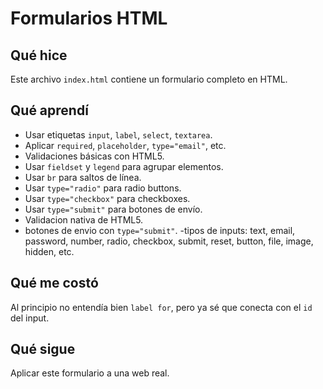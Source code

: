 # Formularios HTML

## Qué hice
Este archivo `index.html` contiene un formulario completo en HTML.

## Qué aprendí
- Usar etiquetas `input`, `label`, `select`, `textarea`.
- Aplicar `required`, `placeholder`, `type="email"`, etc.
- Validaciones básicas con HTML5.
- Usar `fieldset` y `legend` para agrupar elementos.
- Usar `br` para saltos de línea.
- Usar `type="radio"` para radio buttons.
- Usar `type="checkbox"` para checkboxes.
- Usar `type="submit"` para botones de envío.
- Validacion nativa de HTML5.
- botones de envio con `type="submit"`.
-tipos de inputs: text, email, password, number, radio, checkbox, submit, reset, button, file, image, hidden, etc.

## Qué me costó
Al principio no entendía bien `label for`, pero ya sé que conecta con el `id` del input.

## Qué sigue
Aplicar este formulario a una web real.
